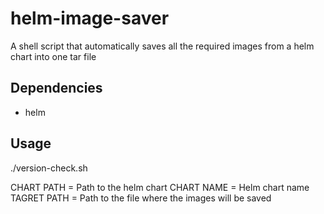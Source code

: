 # helm-image-saver
A shell script that automatically saves all the required images from a helm chart into one tar file

## Dependencies

- helm

## Usage 

./version-check.sh <CHART PATH> <CHART NAME> <TARGET PATH>

CHART PATH = Path to the helm chart
CHART NAME = Helm chart name
TAGRET PATH = Path to the file where the images will be saved
